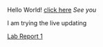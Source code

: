 Hello World!
[click here](https://jasondai1219.github.io/cse15l-lab-reports/Testing.html)
*See you*

I am trying the live updating

[Lab Report 1](https://github.com/JasonDai1219/cse15l-lab-reports/lab-report-1-week-0.md)
